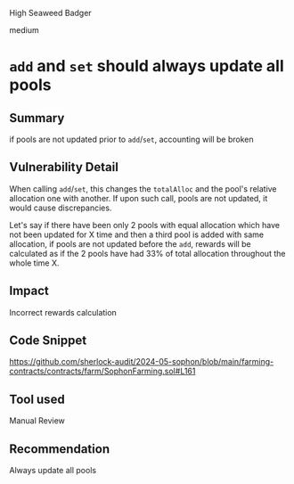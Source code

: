 High Seaweed Badger

medium

# `add` and `set` should always update all pools

## Summary
if pools are not updated prior to `add`/`set`, accounting will be broken 

## Vulnerability Detail
When calling `add`/`set`, this changes the `totalAlloc` and the pool's relative allocation one with another.
If upon such call, pools are not updated, it would cause discrepancies.

Let's say if there have been only 2 pools with equal allocation which have not been updated for X time and then a third pool is added with same allocation, if pools are not updated before the `add`, rewards will be calculated as if the 2 pools have had 33% of total allocation throughout the whole time X.

## Impact
Incorrect rewards calculation

## Code Snippet
https://github.com/sherlock-audit/2024-05-sophon/blob/main/farming-contracts/contracts/farm/SophonFarming.sol#L161

## Tool used

Manual Review

## Recommendation
Always update all pools 
